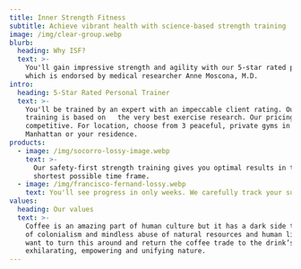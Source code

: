 ```yaml
---
title: Inner Strength Fitness
subtitle: Achieve vibrant health with science-based strength training
image: /img/clear-group.webp
blurb:
  heading: Why ISF?
  text: >-
    You'll gain impressive strength and agility with our 5-star rated program,
    which is endorsed by medical researcher Anne Moscona, M.D. 
intro:
  heading: 5-Star Rated Personal Trainer
  text: >-
    You'll be trained by an expert with an impeccable client rating. Our fitness
    training is based on   the very best exercise research. Our pricing is
    competitive. For location, choose from 3 peaceful, private gyms in midtown
    Manhattan or your residence.
products:
  - image: /img/socorro-lossy-image.webp
    text: >-
      Our safety-first strength training gives you optimal results in the
      shortest possible time frame.
  - image: /img/francisco-fernand-lossy.webp
    text: You'll see progress in only weeks. We carefully track your success.
values:
  heading: Our values
  text: >-
    Coffee is an amazing part of human culture but it has a dark side too – one
    of colonialism and mindless abuse of natural resources and human lives. We
    want to turn this around and return the coffee trade to the drink’s
    exhilarating, empowering and unifying nature.
---
```


